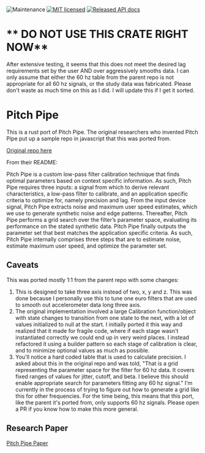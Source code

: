 ![Maintenance](https://img.shields.io/badge/maintenance-activly--developed-brightgreen.svg)
[![MIT licensed](https://img.shields.io/badge/license-MIT-blue.svg)](./LICENSE)
[![Released API docs](https://docs.rs/pitch-pipe/badge.svg)](https://docs.rs/pitch-pipe)

# ** DO NOT USE THIS CRATE RIGHT NOW**

After extensive testing, it seems that this does not meet the desired lag requirements set by the user AND over aggressively smooths data. I can only assume that either the 60 hz table from the parent repo is not appropriate for all 60 hz signals, or the study data was fabricated. Please don't waste as much time on this as I did. I will update this if I get it sorted. 

# Pitch Pipe

This is a rust port of Pitch Pipe. The original researchers who invented Pitch
Pipe put up a sample repo in javascript that this was ported from. 

[Original repo here](https://github.com/ISUE/PitchPipe)

From their README:

Pitch Pipe is a custom low-pass filter calibration technique that finds optimal
parameters based on context specific information. As such, Pitch Pipe requires
three inputs: a signal from which to derive relevant characteristics, a
low-pass filter to calibrate, and an application specific criteria to optimize
for, namely precision and lag. From the input device signal, Pitch Pipe
extracts noise and maximum user speed estimates, which we use to generate
synthetic noise and edge patterns. Thereafter, Pitch Pipe performs a grid
search over the filter’s parameter space, evaluating its performance on the
stated synthetic data. Pitch Pipe finally outputs the parameter set that best
matches the application specific criteria. As such, Pitch Pipe internally
comprises three steps that are to estimate noise, estimate maximum user speed,
and optimize the parameter set.

## Caveats

This was ported mostly 1:1 from the parent repo with some changes:
1. This is designed to take three axis instead of two, x, y and z. This was
   done because I personally use this to tune one euro filters that are used to
   smooth out accelerometer data long three axis.
2. The original implementation involved a large Calibration function/object
   with state changes to transition from one state to the next, with a lot of
   values initialized to null at the start. I initially ported it this way and
   realized that it made for fragile code, where if each stage wasn't
   instantiated correctly we could end up in very weird places. I instead
   refactored it using a builder pattern so each stage of calibration is clear,
   and to minimize optional values as much as possible.
3. You'll notice a hard coded table that is used to calculate precision. I
   asked about this in the original repo and was told, "That is a grid
   representing the parameter space for the filter for 60 hz data. It covers
   fixed ranges of values for jitter, cutoff, and beta. I believe this should
   enable appropriate search for parameters fitting any 60 hz signal." I'm
   currently in the process of trying to figure out how to generate a grid like
   this for other frequencies. For the time being, this means that this port,
   like the parent it's ported from, only supports 60 hz signals. Please open a
   PR if you know how to make this more general.

## Research Paper

[Pitch Pipe Paper](http://graphicsinterface.org/proceedings/gi2019/gi2019-27/)
